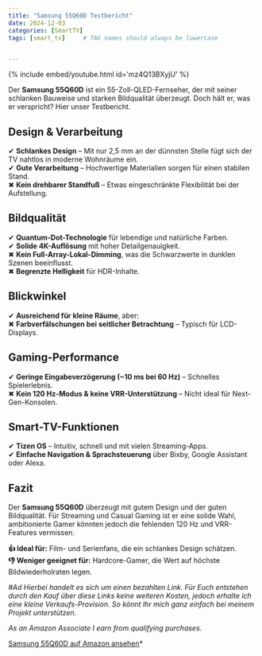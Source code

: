 ```yaml
---
title: "Samsung 55Q60D Testbericht"
date: 2024-12-03
categories: [SmartTV]
tags: [smart_tv]     # TAG names should always be lowercase


---
```




{% include embed/youtube.html id='mz4Q13BXyjU' %}



Der **Samsung 55Q60D** ist ein 55-Zoll-QLED-Fernseher, der mit seiner schlanken Bauweise und starken Bildqualität überzeugt. Doch hält er, was er verspricht? Hier unser Testbericht.

## Design & Verarbeitung

✔ **Schlankes Design** – Mit nur 2,5 mm an der dünnsten Stelle fügt sich der TV nahtlos in moderne Wohnräume ein.  
✔ **Gute Verarbeitung** – Hochwertige Materialien sorgen für einen stabilen Stand.  
✖ **Kein drehbarer Standfuß** – Etwas eingeschränkte Flexibilität bei der Aufstellung.

## Bildqualität

✔ **Quantum-Dot-Technologie** für lebendige und natürliche Farben.  
✔ **Solide 4K-Auflösung** mit hoher Detailgenauigkeit.  
✖ **Kein Full-Array-Lokal-Dimming**, was die Schwarzwerte in dunklen Szenen beeinflusst.  
✖ **Begrenzte Helligkeit** für HDR-Inhalte.

## Blickwinkel

✔ **Ausreichend für kleine Räume**, aber:  
✖ **Farbverfälschungen bei seitlicher Betrachtung** – Typisch für LCD-Displays.

## Gaming-Performance

✔ **Geringe Eingabeverzögerung (~10 ms bei 60 Hz)** – Schnelles Spielerlebnis.  
✖ **Kein 120 Hz-Modus & keine VRR-Unterstützung** – Nicht ideal für Next-Gen-Konsolen.

## Smart-TV-Funktionen

✔ **Tizen OS** – Intuitiv, schnell und mit vielen Streaming-Apps.  
✔ **Einfache Navigation & Sprachsteuerung** über Bixby, Google Assistant oder Alexa.

## Fazit

Der **Samsung 55Q60D** überzeugt mit gutem Design und der guten Bildqualität. Für Streaming und Casual Gaming ist er eine solide Wahl, ambitionierte Gamer könnten jedoch die fehlenden 120 Hz und VRR-Features vermissen.

**👍 Ideal für:** Film- und Serienfans, die ein schlankes Design schätzen.  
**👎 Weniger geeignet für:** Hardcore-Gamer, die Wert auf höchste Bildwiederholraten legen.


*#Ad*
*Hierbei handelt es sich um einen bezahlten Link. Für Euch entstehen durch den Kauf über diese Links keine weiteren Kosten, jedoch erhalte ich eine kleine Verkaufs-Provision. So könnt Ihr mich ganz einfach bei meinem Projekt unterstützen.*

*As an Amazon Associate I earn from qualifying purchases.*


[Samsung 55Q60D auf Amazon ansehen](https://amzn.to/3Fpmwj7)*
